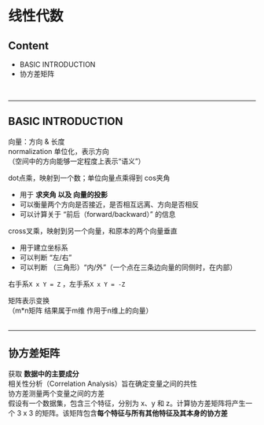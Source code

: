 # 线性代数
## Content
- BASIC INTRODUCTION
- 协方差矩阵

<br>

------
## BASIC INTRODUCTION
向量：方向 & 长度   
normalization 单位化，表示方向  
（空间中的方向能够一定程度上表示“语义”）  

dot点乘，映射到一个数；单位向量点乘得到 cos夹角
- 用于 **求夹角 以及 向量的投影**  
- 可以衡量两个方向是否接近，是否相互远离、方向是否相反  
- 可以计算关于 “前后（forward/backward）” 的信息

cross叉乘，映射到另一个向量，和原本的两个向量垂直
- 用于建立坐标系
- 可以判断 “左/右”
- 可以判断 （三角形）“内/外”（一个点在三条边向量的同侧时，在内部）

右手系`X x Y = Z` ，左手系`X x Y = -Z`  

矩阵表示变换  
（m*n矩阵 结果属于m维 作用于n维上的向量）  
<br>

---

## 协方差矩阵
获取 <b>数据中的主要成分</b>  
相关性分析（Correlation Analysis）旨在确定变量之间的共性  
协方差测量两个变量之间的方差  
假设有一个数据集，包含三个特征，分别为 x、y 和 z。计算协方差矩阵将产生一个 3 x 3 的矩阵。该矩阵包含<b>每个特征与所有其他特征及其本身的协方差</b>

<br>